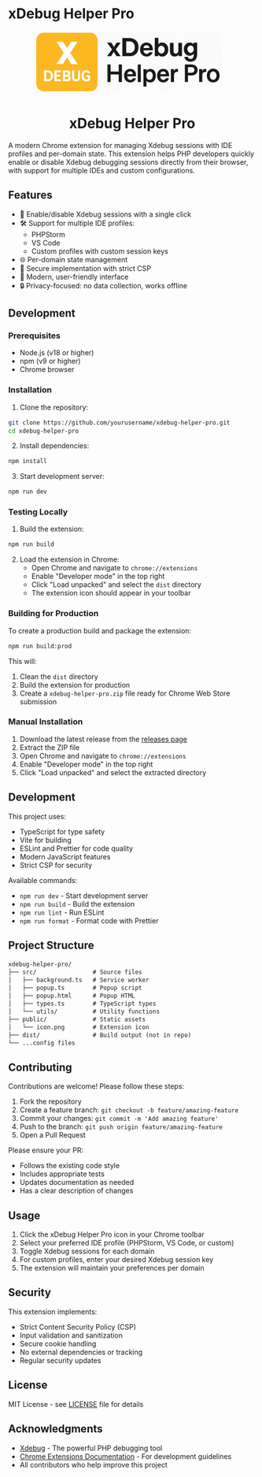 # xDebug Helper Pro

<div align="center">
  <img src="public/xdebugPro.png" alt="xDebug Helper Pro" width="384" height="128" style="margin-right: 16px">
  <h1>xDebug Helper Pro</h1>
</div>

A modern Chrome extension for managing Xdebug sessions with IDE profiles and per-domain state. This extension helps PHP developers quickly enable or disable Xdebug debugging sessions directly from their browser, with support for multiple IDEs and custom configurations.

## Features

- 🔄 Enable/disable Xdebug sessions with a single click
- 🛠️ Support for multiple IDE profiles:
  - PHPStorm
  - VS Code
  - Custom profiles with custom session keys
- 🌐 Per-domain state management
- 🔐 Secure implementation with strict CSP
- 🎨 Modern, user-friendly interface
- 🔒 Privacy-focused: no data collection, works offline

## Development

### Prerequisites

- Node.js (v18 or higher)
- npm (v9 or higher)
- Chrome browser

### Installation

1. Clone the repository:
```bash
git clone https://github.com/yourusername/xdebug-helper-pro.git
cd xdebug-helper-pro
```

2. Install dependencies:
```bash
npm install
```

3. Start development server:
```bash
npm run dev
```

### Testing Locally

1. Build the extension:
```bash
npm run build
```

2. Load the extension in Chrome:
   - Open Chrome and navigate to `chrome://extensions`
   - Enable "Developer mode" in the top right
   - Click "Load unpacked" and select the `dist` directory
   - The extension icon should appear in your toolbar

### Building for Production

To create a production build and package the extension:

```bash
npm run build:prod
```

This will:
1. Clean the `dist` directory
2. Build the extension for production
3. Create a `xdebug-helper-pro.zip` file ready for Chrome Web Store submission

### Manual Installation

1. Download the latest release from the [releases page](https://github.com/yourusername/xdebug-helper-pro/releases)
2. Extract the ZIP file
3. Open Chrome and navigate to `chrome://extensions`
4. Enable "Developer mode" in the top right
5. Click "Load unpacked" and select the extracted directory

## Development

This project uses:
- TypeScript for type safety
- Vite for building
- ESLint and Prettier for code quality
- Modern JavaScript features
- Strict CSP for security

Available commands:
- `npm run dev` - Start development server
- `npm run build` - Build the extension
- `npm run lint` - Run ESLint
- `npm run format` - Format code with Prettier

## Project Structure

```
xdebug-helper-pro/
├── src/                # Source files
│   ├── background.ts   # Service worker
│   ├── popup.ts        # Popup script
│   ├── popup.html      # Popup HTML
│   ├── types.ts        # TypeScript types
│   └── utils/          # Utility functions
├── public/             # Static assets
│   └── icon.png        # Extension icon
├── dist/               # Build output (not in repo)
└── ...config files
```

## Contributing

Contributions are welcome! Please follow these steps:

1. Fork the repository
2. Create a feature branch: `git checkout -b feature/amazing-feature`
3. Commit your changes: `git commit -m 'Add amazing feature'`
4. Push to the branch: `git push origin feature/amazing-feature`
5. Open a Pull Request

Please ensure your PR:
- Follows the existing code style
- Includes appropriate tests
- Updates documentation as needed
- Has a clear description of changes

## Usage

1. Click the xDebug Helper Pro icon in your Chrome toolbar
2. Select your preferred IDE profile (PHPStorm, VS Code, or custom)
3. Toggle Xdebug sessions for each domain
4. For custom profiles, enter your desired Xdebug session key
5. The extension will maintain your preferences per domain

## Security

This extension implements:
- Strict Content Security Policy (CSP)
- Input validation and sanitization
- Secure cookie handling
- No external dependencies or tracking
- Regular security updates

## License

MIT License - see [LICENSE](LICENSE) file for details

## Acknowledgments

- [Xdebug](https://xdebug.org/) - The powerful PHP debugging tool
- [Chrome Extensions Documentation](https://developer.chrome.com/docs/extensions/) - For development guidelines
- All contributors who help improve this project 